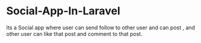 # Social-App-In-Laravel
Its a Social app where user can send follow to other user and can post , and other user can like that post and comment to that post.
